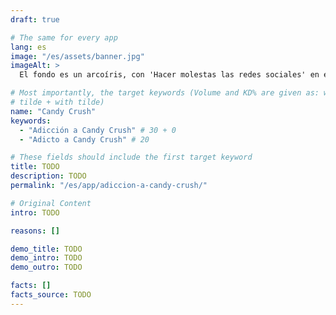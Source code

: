 ```yaml
---
draft: true

# The same for every app
lang: es
image: "/es/assets/banner.jpg"
imageAlt: >
  El fondo es un arcoíris, con 'Hacer molestas las redes sociales' en el centro usando la fuente Comic Sans, y un gato mal dibujado en la esquina superior derecha. Hace referencia al meme de internet 'graphic design is my passion'.

# Most importantly, the target keywords (Volume and KD% are given as: without
# tilde + with tilde)
name: "Candy Crush"
keywords:
  - "Adicción a Candy Crush" # 30 + 0
  - "Adicto a Candy Crush" # 20

# These fields should include the first target keyword
title: TODO
description: TODO
permalink: "/es/app/adiccion-a-candy-crush/"

# Original Content
intro: TODO

reasons: []

demo_title: TODO
demo_intro: TODO
demo_outro: TODO

facts: []
facts_source: TODO
---
```


